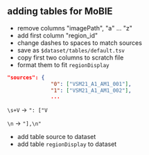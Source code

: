 ## adding tables for MoBIE

- remove columns "imagePath", "a" ... "z"
- add first column "region_id"
- change dashes to spaces to match sources 
- save as `$dataset/tables/default.tsv`
- copy first two columns to scratch file
- format them to fit `regionDisplay`
```JSON
"sources": {
              "0": ["VSM21_A1_AM1_001"],
              "1": ["VSM21_A1_AM1_002"],
              ...
```

`\s+V` -> `": ["V`

`\n` -> `"],\n"`

- add table source to dataset
- add table `regionDisplay` to dataset